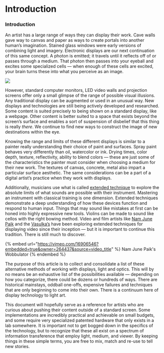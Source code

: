 # Introduction



### Introduction

An artist has a large range of ways they can display their work. Cave walls gave way to canvas and paper as ways to create portals into another human’s imagination. Stained glass windows were early versions of combining light and imagery. Electronic displays are our next continuation of this same concept. A photon is emitted; it travels until it reflects off of or passes through a medium. That photon then passes into your eyeball and excites some specialized cells — when enough of these cells are excited, your brain turns these into what you perceive as an image.

![](.gitbook/assets/-\_Nasir\_al\_Mulk\_Mosque\_in\_-20000000008207799-375x500.jpg)

However, standard computer monitors, LED video walls and projection screens offer only a small glimpse of the range of possible visual illusions. Any traditional display can be augmented or used in an unusual way. New displays and technologies are still being actively developed and researched. Some content is suited precisely to being shown on a standard display, like a webpage. Other content is better suited to a space that exists beyond the screen’s surface and enables a sort of suspension of disbelief that this thing is really _there_. We continue to find new ways to construct the image of new destinations within the eye.

Knowing the range and limits of these different displays is similar to a painter really understanding their choice of paint and surfaces. Spray paint behaves very differently than oil, watercolor or ink. Drying times, color depth, texture, reflectivity, ability to blend colors — these are just some of the characteristics the painter must consider when choosing a medium for their new work. The textures of canvas, concrete, metal also impart a particular surface aesthetic. The same considerations can be a part of a digital artist’s practice when they work with displays.

Additionally, musicians use what is called [extended technique](https://en.wikipedia.org/wiki/Extended\_technique) to explore the absolute limits of what sounds are possible with their instrument. Mastering an instrument with classical training is one dimension. Extended techniques demonstrate a deep understanding of how these devices function and respond to human input. Things that may sound like mistakes at first can be honed into highly expressive new tools. Violins can be made to sound like cellos with the right bowing method. Video and film artists like [Nam June Paik](https://en.wikipedia.org/wiki/Nam\_June\_Paik) and the [Vasulka’s](http://www.vasulka.org) have been exploring extended techniques for displaying video since their inception — but it is important to continue this tradition. There is still much to discover.

{% embed url="https://vimeo.com/16906546?embedded=true&owner=264437&source=video_title" %}
Nam June Paik's Wobbulator
{% endembed %}

The purpose of this article is to collect and consolidate a list of these alternative methods of working with displays, light and optics. This will by no means be an exhaustive list of the possibilities available — depending on how you categorize, there could be dozens or hundreds of ways. There are historical mainstays, oddball one-offs, expensive failures and techniques that are only beginning to come into their own. There is a continuum here of display technology to light art.

This document will hopefully serve as a reference for artists who are curious about pushing their content outside of a standard screen. Some implementations are incredibly practical and achievable on small budgets, and some require very specialized patented hardware that only exists in a lab somewhere. It is important not to get bogged down in the specifics of the technology, but to recognize that these all exist on a spectrum of information transference that employ light, medium, and viewer. By keeping things in these simple terms, you are free to mix, match and re-use to tell new stories.

